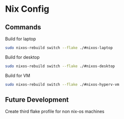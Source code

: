 # Nix Config

## Commands
Build for laptop
```bash
sudo nixos-rebuild switch --flake ./#nixos-laptop
```

Build for desktop
```bash
sudo nixos-rebuild switch --flake ./#nixos-desktop
```

Build for VM
```bash
sudo nixos-rebuild switch --flake ./#nixos-hyperv-vm
```

## Future Development
Create third flake profile for non nix-os machines

